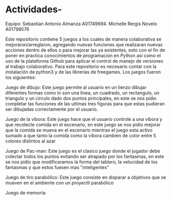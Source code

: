 # Actividades-
Equipo: 
Sebastian Antonio Almanza A01749694.  Michelle Rergis Novelo A01798576  

Este repositorio contiene 5 juegos a los cuales de manera colaborativa se mejoraron/arreglaron, agregando nuevas funciones que realizaran nuevas acciones dentro de ellos o para mejorar las ya existentes, esto con el fin de poner en practica conocimientos de programacion en Python así como el uso de la plataforma Github para aplicar el control de manejo de versiones al trabajo colaborativo. 
Para este repositorio es necesario contar con la instalación de python3 y de las librerias de freegames.
Los juegos fueron los siguientes: 

Juego de dibujo: Este juego permite al usuario en un lienzo dibujar diferentes formas como lo son una linea, un cuadrado, un rectangulo, un triangulo y un circulo dado dos puntos principales, en este se nos pidio completar las funciones de las ultimas tres figuras para que estas pudieran ser dibujadas correctamente por el usuario.

Juego de la vibora: Este juego hace que el usuario controle a una vibora y que recolecte comida en el escenario, en este juego se nos pidio mejorar que la comida se mueva en el escenario mientras el juego esta activo sumado a que tanto la comida como la vibora cambien de color entre 5 colores distintos al azar

Juego de Pac-man: Este juego es el clasico juego donde el jugador debe colectar todos los puntos evitando ser atrapado por los fantasmas, en este se nos pidio que modificaramos la forma del tablero, la velocidad de los fantasmas y que estos fuesen mas "inteligentes"

Juego de tiro parabólico: Este juego consiste en disparar a objetivos que se mueven en el ambiente con un proyectil parabólico 



Juego de memoria: 

